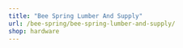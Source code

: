 ```yaml
---
title: "Bee Spring Lumber And Supply"
url: /bee-spring/bee-spring-lumber-and-supply/
shop: hardware
---
```

